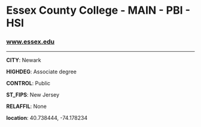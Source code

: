 # Essex County College - MAIN - PBI - HSI
### www.essex.edu
---
**CITY**: Newark

**HIGHDEG**: Associate degree

**CONTROL**: Public

**ST_FIPS**: New Jersey

**RELAFFIL**: None

**location**: 40.738444, -74.178234